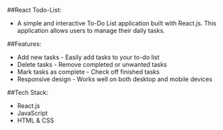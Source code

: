 ##React Todo-List:

- A simple and interactive To-Do List application built with React.js. This application allows users to manage their daily tasks.

##Features:

- Add new tasks - Easily add tasks to your to-do list
- Delete tasks - Remove completed or unwanted tasks
- Mark tasks as complete - Check off finished tasks
- Responsive design - Works well on both desktop and mobile devices

##Tech Stack:

- React.js
- JavaScript
- HTML & CSS
